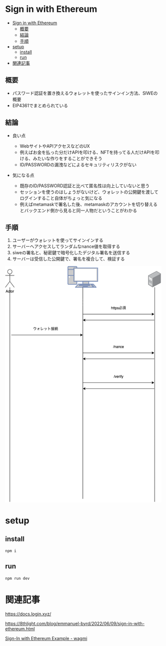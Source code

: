 # Sign in with Ethereum

- [Sign in with Ethereum](#sign-in-with-ethereum)
  - [概要](#概要)
  - [結論](#結論)
  - [手順](#手順)
- [setup](#setup)
  - [install](#install)
  - [run](#run)
- [関連記事](#関連記事)

## 概要
- パスワード認証を置き換えるウォレットを使ったサインイン方法、SIWEの概要
- EIP4361でまとめられている


## 結論

- 良い点
  - WebサイトやAPIアクセスなどのUX
  - 例えばお金を払った分だけAPIを叩ける、NFTを持ってる人だけAPIを叩ける、みたいな作りをすることができそう
  - ID/PASSWORDの漏洩などによるセキュリティリスクがない

- 気になる点

  - 既存のID/PASSWORD認証と比べて匿名性は向上していないと思う
  - セッションを使うのはしょうがないけど、ウォレットの公開鍵を渡してログインすること自体がちょっと気になる
  - 例えばmetamaskで署名した後、metamaskのアカウントを切り替えるとバックエンド側から見ると同一人物だということがわかる

## 手順

1. ユーザーがウォレットを使ってサインインする
2. サーバーへアクセスしてランダムなnance値を取得する
3. siweの署名と、秘密鍵で暗号化したデジタル署名を送信する
4. サーバーは受信した公開鍵で、署名を複合して、検証する

![Image: image](doc/sequence.png)

# setup

## install
```bash
npm i
```

## run
``` bash
npm run dev
```






# 関連記事

https://docs.login.xyz/

https://8thlight.com/blog/emmanuel-byrd/2022/06/09/sign-in-with-ethereum.html

[Sign-In with Ethereum Example - wagmi](https://wagmi.sh/examples/sign-in-with-ethereum)
